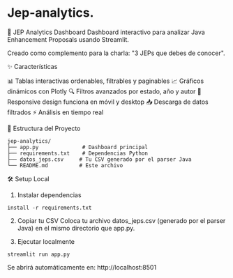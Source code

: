 # Jep-analytics.
🚀 JEP Analytics Dashboard
Dashboard interactivo para analizar Java Enhancement Proposals usando Streamlit.

Creado como complemento para la charla: "3 JEPs que debes de conocer".

✨ Características

📊 Tablas interactivas ordenables, filtrables y paginables
📈 Gráficos dinámicos con Plotly
🔍 Filtros avanzados por estado, año y autor
📱 Responsive design funciona en móvil y desktop
📥 Descarga de datos filtrados
⚡ Análisis en tiempo real

📁 Estructura del Proyecto
```
jep-analytics/
├── app.py              # Dashboard principal
├── requirements.txt    # Dependencias Python
├── datos_jeps.csv     # Tu CSV generado por el parser Java
└── README.md          # Este archivo
```

🛠️ Setup Local

1. Instalar dependencias

```
install -r requirements.txt
```

2. Copiar tu CSV
Coloca tu archivo datos_jeps.csv (generado por el parser Java) en el mismo directorio que app.py.

3. Ejecutar localmente

```
streamlit run app.py
```

Se abrirá automáticamente en: http://localhost:8501

